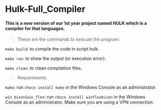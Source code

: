 # Hulk-Full_Compiler
 #### This is a new version of our 1st year project named HULK which is a compiler for that languages.

 > These are the commands to execute the program:

 `make build`: to compile the code in script.hulk.

 `make run`: to show the output (or execution error).

 `make clean`: to clean compilation files.


 > Requeriments:

 `make`: run `choco install make` in the Windows Console as an administrator.

 `win_bison`/`win_flex`: run `choco install winflexbison` in the Windows Console as an administrator. Make sure you are using a VPN connection. 

